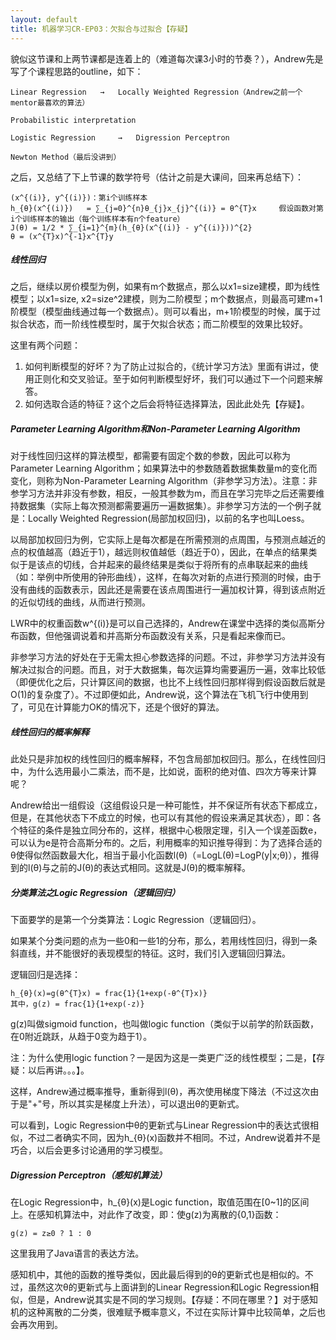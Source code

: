 ```yaml
---
layout: default
title: 机器学习CR-EP03：欠拟合与过拟合【存疑】
---
```

貌似这节课和上两节课都是连着上的（难道每次课3小时的节奏？），Andrew先是写了个课程思路的outline，如下：

	Linear Regression	→	Locally Weighted Regression（Andrew之前一个mentor最喜欢的算法）

	Probabilistic interpretation

	Logistic Regression 	→	Digression Perceptron

	Newton Method（最后没讲到）

之后，又总结了下上节课的数学符号（估计之前是大课间，回来再总结下）：

	(x^{(i)}, y^{(i)})：第i个训练样本
	h_{θ}(x^{(i)}) 	 = ∑_{j=0}^{n}θ_{j}x_{j}^{(i)} = θ^{T}x 	假设函数对第i个训练样本的输出（每个训练样本有n个feature）
	J(θ) = 1/2 * ∑_{i=1}^{m}(h_{θ}(x^{(i)} - y^{(i)}))^{2}
	θ = (x^{T}x)^{-1}x^{T}y


##### 线性回归

之后，继续以房价模型为例，如果有m个数据点，那么以x1=size建模，即为线性模型；以x1=size, x2=size^2建模，则为二阶模型；m个数据点，则最高可建m+1阶模型（模型曲线通过每一个数据点）。则可以看出，m+1阶模型的时候，属于过拟合状态，而一阶线性模型时，属于欠拟合状态；而二阶模型的效果比较好。

这里有两个问题：

1. 如何判断模型的好坏？为了防止过拟合的，《统计学习方法》里面有讲过，使用正则化和交叉验证。至于如何判断模型好坏，我们可以通过下一个问题来解答。
2. 如何选取合适的特征？这个之后会将特征选择算法，因此此处先【存疑】。

##### Parameter Learning Algorithm和Non-Parameter Learning Algorithm

对于线性回归这样的算法模型，都需要有固定个数的参数，因此可以称为Parameter Learning Algorithm；如果算法中的参数随着数据集数量m的变化而变化，则称为Non-Parameter Learning Algorithm（非参学习方法）。注意：非参学习方法并非没有参数，相反，一般其参数为m，而且在学习完毕之后还需要维持数据集（实际上每次预测都需要遍历一遍数据集）。非参学习方法的一个例子就是：Locally Weighted Regression(局部加权回归)，以前的名字也叫Loess。

以局部加权回归为例，它实际上是每次都是在所需预测的点周围，与预测点越近的点的权值越高（趋近于1），越远则权值越低（趋近于0），因此，在单点的结果类似于是该点的切线，合并起来的最终结果是类似于将所有的点串联起来的曲线（如：举例中所使用的钟形曲线），这样，在每次对新的点进行预测的时候，由于没有曲线的函数表示，因此还是需要在该点周围进行一遍加权计算，得到该点附近的近似切线的曲线，从而进行预测。

LWR中的权重函数w^{(i)}是可以自己选择的，Andrew在课堂中选择的类似高斯分布函数，但他强调说着和并高斯分布函数没有关系，只是看起来像而已。

非参学习方法的好处在于无需太担心参数选择的问题。不过，非参学习方法并没有解决过拟合的问题。而且，对于大数据集，每次运算均需要遍历一遍，效率比较低（即便优化之后，只计算区间的数据，也比不上线性回归那样得到假设函数后就是O(1)的复杂度了）。不过即便如此，Andrew说，这个算法在飞机飞行中使用到了，可见在计算能力OK的情况下，还是个很好的算法。

##### 线性回归的概率解释

此处只是非加权的线性回归的概率解释，不包含局部加权回归。那么，在线性回归中，为什么选用最小二乘法，而不是，比如说，面积的绝对值、四次方等来计算呢？

Andrew给出一组假设（这组假设只是一种可能性，并不保证所有状态下都成立，但是，在其他状态下不成立的时候，也可以有其他的假设来满足其状态），即：各个特征的条件是独立同分布的，这样，根据中心极限定理，引入一个误差函数e，可以认为e是符合高斯分布的。之后，利用概率的知识推导得到：为了选择合适的θ使得似然函数最大化，相当于最小化函数l(θ)（=LogL(θ)=LogP(y|x;θ)），推得到的l(θ)与之前的J(θ)的表达式相同。这就是J(θ)的概率解释。

##### 分类算法之Logic Regression（逻辑回归）

下面要学的是第一个分类算法：Logic Regression（逻辑回归）。

如果某个分类问题的点为一些0和一些1的分布，那么，若用线性回归，得到一条斜直线，并不能很好的表现模型的特征。这时，我们引入逻辑回归算法。

逻辑回归是选择：

	h_{θ}(x)=g(θ^{T}x) = frac{1}{1+exp(-θ^{T}x)}
	其中，g(z) = frac{1}{1+exp(-z)}

g(z)叫做sigmoid function，也叫做logic function（类似于以前学的阶跃函数，在0附近跳跃，从趋于0变为趋于1）。

注：为什么使用logic function？一是因为这是一类更广泛的线性模型；二是，【存疑：以后再讲。。。】。

这样，Andrew通过概率推导，重新得到l(θ)，再次使用梯度下降法（不过这次由于是"+"号，所以其实是梯度上升法），可以退出θ的更新式。

可以看到，Logic Regression中θ的更新式与Linear Regression中的表达式很相似，不过二者确实不同，因为h_{θ}(x)函数并不相同。不过，Andrew说着并不是巧合，以后会更多讨论通用的学习模型。

##### Digression Perceptron（感知机算法）

在Logic Regression中，h_{θ}(x)是Logic function，取值范围在\[0~1\]的区间上。在感知机算法中，对此作了改变，即：使g(z)为离散的\{0,1\}函数：

	g(z) = z≥0 ? 1 : 0 

这里我用了Java语言的表达方法。

感知机中，其他的函数的推导类似，因此最后得到的θ的更新式也是相似的。不过，虽然这次θ的更新式与上面讲到的Linear Regression和Logic Regression相似，但是，Andrew说其实是不同的学习规则。【存疑：不同在哪里？】对于感知机的这种离散的二分类，很难赋予概率意义，不过在实际计算中比较简单，之后也会再次用到。

